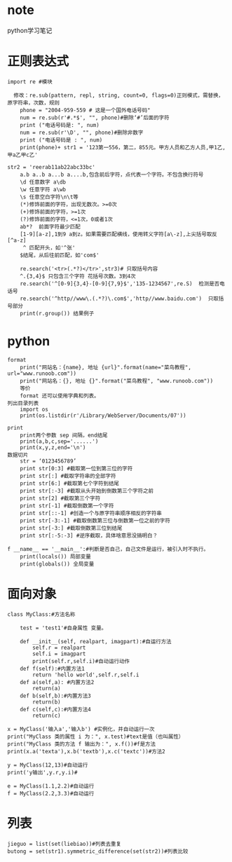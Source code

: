 # note
python学习笔记</br>

# 正则表达式
	import re #模块
	
	  修改：re.sub(pattern, repl, string, count=0, flags=0)正则模式，需替换，原字符串，次数，规则
	    phone = "2004-959-559 # 这是一个国外电话号码"
	    num = re.sub(r'#.*$', "", phone)#删除‘#’后面的字符
	    print ("电话号码是: ", num)
	    num = re.sub(r'\D', "", phone)#删除非数字
	    print ("电话号码是 : ", num)
	    print(phone)+ str1 = '123第一556，第二，855元。甲方人员和乙方人员,甲1乙,甲a乙甲c乙'

	str2 = 'reerab11ab22abc33bc'
		a.b a..b a...b a....b,包含前后字符，点代表一个字符。不包含换行符号
		\d 任意数字 a\db
		\w 任意字符 a\wb
		\s 任意空白字符\n\t等
		(*)修饰前面的字符，出现无数次。>=0次
		(+)修饰前面的字符，>=1次
		(?)修饰前面的字符，<=1次，0或者1次
		ab*?  前面字符最少匹配
		[1-9][a-z],1到9 a到z。如果需要匹配横线，使用转义字符[a\-z],上尖括号取反[^a-z]
		 ^ 匹配开头，如'^张'
		$结尾，从后往前匹配，如'com$'
		
	    re.search('<tr>(.*?)</tr>',str3)# 只取括号内容
	    ^.{3,4}$ 只包含三个字符 花括号次数。3到4次
	    re.search('^[0-9]{3,4}-[0-9]{7,9}$','135-1234567',re.S)  检测是否电话号
	    re.search('^http//www\.(.*?)\.com$','http//www.baidu.com')  只取括号部分
	    print(r.group()) 结果例子

# python

	format  
	 	print("网站名：{name}, 地址 {url}".format(name="菜鸟教程", url="www.runoob.com"))
	 	print("网站名：{}, 地址 {}".format("菜鸟教程", "www.runoob.com"))
	 	等价   
		format 还可以使用字典和列表。
	列出目录列表  
	 	import os
	 	print(os.listdir(r'/Library/WebServer/Documents/07'))
	
	print  
		print两个参数 sep 间隔，end结尾 
		print(a,b,c,sep='......')
		print(x,y,z,end='\n')
	数据切片
	 	str = ‘0123456789’
	 	print str[0:3] #截取第一位到第三位的字符
	 	print str[:] #截取字符串的全部字符
	 	print str[6:] #截取第七个字符到结尾
	 	print str[:-3] #截取从头开始到倒数第三个字符之前
	 	print str[2] #截取第三个字符
	 	print str[-1] #截取倒数第一个字符
	 	print str[::-1] #创造一个与原字符串顺序相反的字符串
	 	print str[-3:-1] #截取倒数第三位与倒数第一位之前的字符
	 	print str[-3:] #截取倒数第三位到结尾
	 	print str[:-5:-3] #逆序截取，具体啥意思没搞明白？
	
	f __name__ == '__main__':#判断是否自己，自己文件是运行，被引入时不执行。
		print(locals()) 局部变量
		print(globals()) 全局变量
# 面向对象
	class MyClass:#方法名称
	
	    test = 'test1'#自身属性 变量。
	    
	    def __init__(self, realpart, imagpart):#自运行方法
	        self.r = realpart
	        self.i = imagpart
	        print(self.r,self.i)#自动运行动作
	    def f(self):#内置方法1
	        return 'hello world',self.r,self.i
	    def a(self,a): #内置方法2
	    	return(a)
	    def b(self,b):#内置方法3
	    	return(b)
	    def c(self,c):#内置方法4
	    	return(c)
		
	x = MyClass('输入a','输入b') #实例化，并自动运行一次
	print("MyClass 类的属性 i 为：", x.test)#text是值（也叫属性）
	print("MyClass 类的方法 f 输出为：", x.f())#f是方法
	print(x.a('texta'),x.b('textb'),x.c('textc'))#方法2
	
	y = MyClass(12,13)#自动运行
	print('y输出',y.r,y.i)#
	
	e = MyClass(1.1,2.2)#自动运行
	f = MyClass(2.2,3.3)#自动运行
# 列表
	jieguo = list(set(liebiao))#列表去重复
	butong = set(str1).symmetric_difference(set(str2))#列表比较
